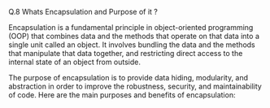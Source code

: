 Q.8 Whats Encapsulation and Purpose of it ?

Encapsulation is a fundamental principle in object-oriented programming (OOP) that combines data and the methods that operate on that data into a single unit called an object. It involves bundling the data and the methods that manipulate that data together, and restricting direct access to the internal state of an object from outside.

The purpose of encapsulation is to provide data hiding, modularity, and abstraction in order to improve the robustness, security, and maintainability of code. Here are the main purposes and benefits of encapsulation:
